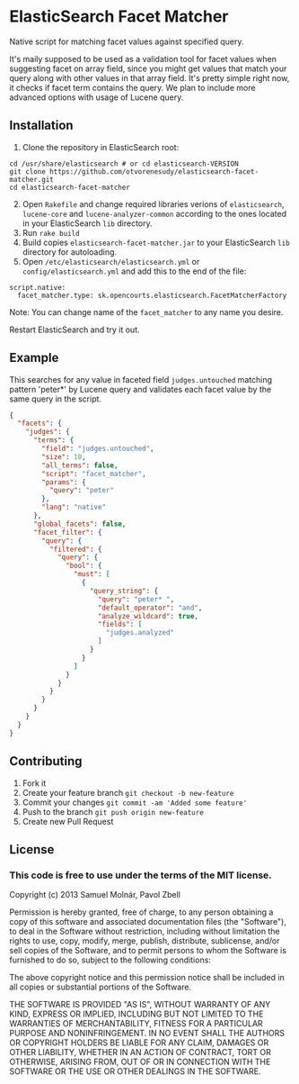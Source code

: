 ElasticSearch Facet Matcher
===========================

Native script for matching facet values against specified query.

It's maily supposed to be used as a validation tool for facet values when suggesting facet on array field, since you might get values that match your query along with other values in that array field.
It's pretty simple right now, it checks if facet term contains the query. We plan to include more advanced options with usage of Lucene query.

## Installation

1. Clone the repository in ElasticSearch root:

```
cd /usr/share/elasticsearch # or cd elasticsearch-VERSION
git clone https://github.com/otvorenesudy/elasticsearch-facet-matcher.git
cd elasticsearch-facet-matcher
```

2. Open `Rakefile` and change required libraries verions of `elasticsearch`, `lucene-core` and `lucene-analyzer-common` according to the ones located in your ElasticSearch `lib` directory.
3. Run `rake build`
4. Build copies `elasticsearch-facet-matcher.jar` to your ElasticSearch `lib` directory for autoloading.
5. Open `/etc/elasticsearch/elasticsearch.yml` or `config/elasticsearch.yml` and add this to the end of the file:

```
script.native:
  facet_matcher.type: sk.opencourts.elasticsearch.FacetMatcherFactory
```

Note: You can change name of the `facet_matcher` to any name you desire.

Restart ElasticSearch and try it out.

## Example

This searches for any value in faceted field `judges.untouched` matching pattern 'peter*' by Lucene query and validates each facet value by the same query in the script.

```json
{
  "facets": {
    "judges": {
      "terms": {
        "field": "judges.untouched",
        "size": 10,
        "all_terms": false,
        "script": "facet_matcher",
        "params": {
          "query": "peter"
        },
        "lang": "native"
      },
      "global_facets": false,
      "facet_filter": {
        "query": {
          "filtered": {
            "query": {
              "bool": {
                "must": [
                  {
                    "query_string": {
                      "query": "peter* ",
                      "default_operator": "and",
                      "analyze_wildcard": true,
                      "fields": [
                        "judges.analyzed"
                      ]
                    }
                  }
                ]
              }
            }
          }
        }
      }
    }
  }
}

```

## Contributing

1. Fork it
2. Create your feature branch `git checkout -b new-feature`
3. Commit your changes `git commit -am 'Added some feature'`
4. Push to the branch `git push origin new-feature`
5. Create new Pull Request

## License

### This code is free to use under the terms of the MIT license.

Copyright (c) 2013 Samuel Molnár, Pavol Zbell

Permission is hereby granted, free of charge, to any person obtaining a copy of this software and associated documentation files (the "Software"), to deal in the Software without restriction, including without limitation the rights to use, copy, modify, merge, publish, distribute, sublicense, and/or sell copies of the Software, and to permit persons to whom the Software is furnished to do so, subject to the following conditions:

The above copyright notice and this permission notice shall be included in all copies or substantial portions of the Software.

THE SOFTWARE IS PROVIDED "AS IS", WITHOUT WARRANTY OF ANY KIND, EXPRESS OR IMPLIED, INCLUDING BUT NOT LIMITED TO THE WARRANTIES OF MERCHANTABILITY, FITNESS FOR A PARTICULAR PURPOSE AND NONINFRINGEMENT. IN NO EVENT SHALL THE AUTHORS OR COPYRIGHT HOLDERS BE LIABLE FOR ANY CLAIM, DAMAGES OR OTHER LIABILITY, WHETHER IN AN ACTION OF CONTRACT, TORT OR OTHERWISE, ARISING FROM, OUT OF OR IN CONNECTION WITH THE SOFTWARE OR THE USE OR OTHER DEALINGS IN THE SOFTWARE.

